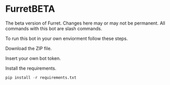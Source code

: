 # FurretBETA
The beta version of Furret. Changes here may or may not be permanent.
All commands with this bot are slash commands.

To run this bot in your own enviorment follow these steps.

Download the ZIP file.

Insert your own bot token.

Install the requirements.


```python
pip install -r requirements.txt
```
